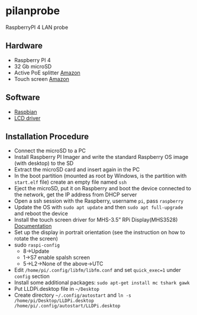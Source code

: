 # pilanprobe
RaspberryPI 4 LAN probe

## Hardware
 * Raspberry PI 4
 * 32 Gb microSD
 * Active PoE splitter [Amazon](https://www.amazon.it/gp/product/B0822QCTND/ref=ppx_yo_dt_b_asin_title_o01_s01?ie=UTF8&psc=1)
 * Touch screen [Amazon](https://www.amazon.it/gp/product/B07WSVS1Q1/ref=ppx_yo_dt_b_asin_title_o02_s00?ie=UTF8&psc=1)

## Software 
 * [Raspbian](https://www.raspberrypi.org/software/)
 * [LCD driver](https://github.com/goodtft/LCD-show)

## Installation Procedure
 * Connect the microSD to a PC
 * Install Raspberry PI Imager and write the standard Raspberry OS image (with desktop) to the SD 
 * Extract the microSD card and insert again in the PC
 * In the boot partition (mounted as root by Windows, is the partition with `start.elf` file) create an empty file named `ssh`
 * Eject the microSD, put it on Raspberry and boot the device connected to the network, get the IP address from DHCP server
 * Open a ssh session with the Raspberry, username `pi`, pass `raspberry`
 * Update the OS with `sudo apt update` and then `sudo apt full-upgrade` and reboot the device
 * Install the touch screen driver for MHS-3.5” RPi Display(MHS3528) [Documentation](http://www.lcdwiki.com/MHS-3.5inch_RPi_Display) 
 * Set up the display in portrait orientation (see the instruction on how to rotate the screen)
 * sudo `raspi-config`
   * 8->Update
   * 1->S7 enable spalsh screen
   * 5->L2->None of the above->UTC
 * Edit `/home/pi/.config/libfm/libfm.conf` and set `quick_exec=1` under `config` section
 * Install some additional packages: `sudo apt-get install mc tshark gawk`
 * Put LLDPi.desktop file in `~/Desktop`
 * Create directory `~/.config/autostart` and `ln -s /home/pi/Desktop/LLDPi.desktop /home/pi/.config/autostart/LLDPi.desktop`
